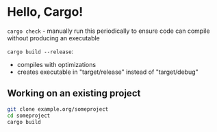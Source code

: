 # Hello, Cargo!

`cargo check` - manually run this periodically to ensure code can compile without producing an executable

`cargo build --release`:

- compiles with optimizations
- creates executable in "target/release" instead of "target/debug"

## Working on an existing project

```sh
git clone example.org/someproject
cd someproject
cargo build
```
